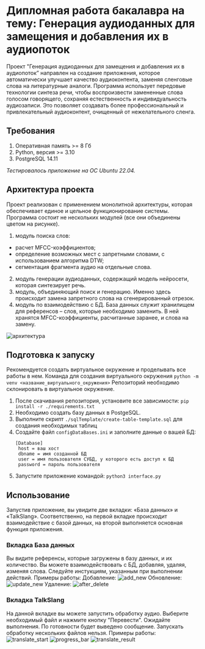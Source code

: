 # Дипломная работа бакалавра на тему: Генерация аудиоданных для замещения и добавления их в аудиопоток
Проект "Генерация аудиоданных для замещения и добавления их в аудиопоток” направлен на создание приложения, которое автоматически улучшает качество аудиоконтента, заменяя сленговые слова на литературные аналоги. 
Программа использует передовые технологии синтеза речи, чтобы воспроизвести замененные слова голосом говорящего, сохраняя естественность и индивидуальность аудиозаписи. 
Это позволяет создавать более профессиональный и привлекательный аудиоконтент, очищенный от нежелательного сленга.

## Требования
1. Оперативная память >= 8 Гб
2. Python, версия >= 3.10
3. PostgreSQL 14.11

_Тестировалось приложение на ОС Ubuntu 22.04._

## Архитектура проекта
Проект реализован с применением монолитной архитектуры, которая обеспечивает единое и цельное функционирование системы. Программа состоит не нескольких модулей (все они объединены цветом на рисунке). 
1. модуль поиска слов: 
* расчет MFCC-коэффициентов;
* определение возможных мест с запретными словами, с использованием алгоритма DTW;
* сегментация фрагмента аудио на отдельные слова.
2. модуль генерации аудиоданных, содержащий модель нейросети, которая синтезирует речь.
3. модуль, объединяющий поиск и генерацию. Именно здесь происходит замена запретного слова на сгенерированный отрезок.
4. модуль по взаимодействию с БД.
База данных служит хранилищем для референсов – слов, которые необходимо заменить. В ней хранятся MFCC-коэффициенты, расчитанные заранее, и слова на замену.

![архитектура](https://github.com/iwadar/diplom/assets/108524416/11230753-ec81-4358-9ef8-043999e53a39)

## Подготовка к запуску
Рекомендуется создать виртуальное окружение и проделывать все работы в нем.
Команда для создания виртуального окружения `python -m venv <название_виртуального_окружения>`
Репозиторий необходимо склонировать в виртуальное окружение.
1. После скачивания репозитория, установите все зависимости:
   ```pip install -r ./requirements.txt ```
2. Необходимо создать базу данных в PostgeSQL.
3. Выполните скрипт `./sqlTemplate/create-table-template.sql` для создания необходимых таблиц
4. Создайте файл `configDataBases.ini` и заполните данные о вашей БД:
   ``` 
   [Database]
    host = ваш хост
    dbname = имя созданной БД
    user = имя пользователя СУБД, у которого есть доступ к БД
    password = пароль пользователя
   ```
6. Запустите приложение командой:
   ```python3 interface.py```
## Использование
Запустив приложение, вы увидите две вкладки: «База данных» и «TalkSlang». Соответственно, на первой вкладке происходит взаимодействие с базой данных, на второй выполняется основная функция приложения.

### Вкладка База данных
Вы видите референсы, которые загружены в базу данных, и их количество. Вы можете взаимодействовать с БД, добавляя, удаляя, изменяя слова. Следуйте инстукциям, указанным при выполнении действий.
Примеры работы:
Добавление:
![add_new](https://github.com/iwadar/diplom/assets/108524416/2a78ef47-2637-43ed-89e2-2cf732161fc2)
Обновление:
![update_new](https://github.com/iwadar/diplom/assets/108524416/399dd5c8-1d0e-42a9-b388-51823700a6f4)
Удаление:
![after_delete](https://github.com/iwadar/diplom/assets/108524416/f2319db6-cde9-454c-abe6-4fdaaa87c176)

### Вкладка TalkSlang

На данной вкладке вы можете запустить обработку аудио. Выберите необходимый файл и нажмите кнопку "Перевести". Ожидайте выполнения. По готовности будет выведено сообщение. Запускать обработку нескольких файлов нельзя.
Примеры работы:
![translate_start](https://github.com/iwadar/diplom/assets/108524416/583b4c76-6426-4304-a51f-9cd7ee25decc)
![progress_bar](https://github.com/iwadar/diplom/assets/108524416/bfec2a2e-cbcf-48dd-8981-e32cba8ce9ae)
![translate_result](https://github.com/iwadar/diplom/assets/108524416/75d844b7-fcdd-45ed-895c-32decca86783)
